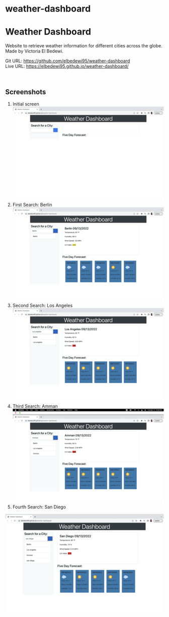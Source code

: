 # weather-dashboard

<h1>Weather Dashboard</h1>

Website to retrieve weather information for different cities across the globe. <br>
Made by Victoria El Bedewi. <br>

Git URL: https://github.com/elbedewi95/weather-dashboard <br>
Live URL: https://elbedewi95.github.io/weather-dashboard/ <br>

<br>
<h2>Screenshots </h2>

1. Initial screen <br>
<img src= "assets/images/Initial.png" > <br>
2. First Search: Berlin <br>
<img src = "assets/images/Berlin.png" > <br>
3. Second Search: Los Angeles <br>
<img src="assets/images/LA.png"> <br>
4. Third Search: Amman <br>
<img src="assets/images/Amman.png"> <br>
5. Fourth Search: San Diego <br>
<img src= "assets/images/SD.png">
